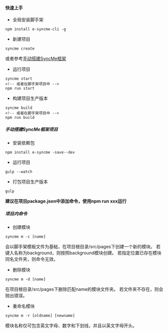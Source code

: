 #### 快速上手

+ 全局安装脚手架

```
npm install e-syncme-cli -g
```

+ 新建项目

```
syncme create
```

或者参考[手动搭建SyncMe框架](#手动搭建SyncMe框架项目)

+ 运行项目

```
syncme start
<!-- 或者在脚手架项目中 -->
npm run start
```

+ 构建项目生产版本

```
syncme build
<!-- 或者在脚手架项目中 -->
npm run build
```



##### 手动搭建SyncMe框架项目

+ 安装依赖包

```
npm install e-syncme -save--dev
```

+ 运行项目

```
gulp --watch
```

+ 打包项目生产版本

```
gulp
```

**建议在项目package.json中添加命令，使用npm run xxx运行**



##### 项目内命令

+ 创建模块

```
syncme m -c [name]
```

会以脚手架模板文件为基础，在项目根目录/src/pages下创建一个新的模块。
若键入名称为background，则按照background模块创建。
若指定位置已存在模块同名文件夹，则命令无效。

+ 删除模块

```
syncme m -d [name]
```

在项目根目录/src/pages下删除匹配name的模块文件夹。
若文件夹不存在，则会抛出错误。

+ 重命名模块

```
syncme m -r [oldname] [newname]
```

模块名称仅可包含英文字母、数字和下划线，并且以英文字母开头。
